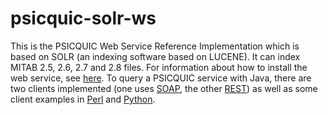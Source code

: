 # psicquic-solr-ws

This is the PSICQUIC Web Service Reference Implementation which is based on SOLR (an indexing software based on LUCENE). It can index MITAB 2.5, 2.6, 2.7 and 2.8 files. For information about how to install the web service, see [here](http://psicquic.github.io/HowToInstallPsicquicSolr.html). To query a PSICQUIC service with Java, there are two clients implemented (one uses [SOAP](https://github.com/PSICQUIC/psicquic-client), the other [REST](https://github.com/PSICQUIC/psicquic-simple-client)) as well as some client examples in [Perl](https://github.com/PSICQUIC/psicquic-solr-ws/tree/master/example/perl) and [Python](https://github.com/PSICQUIC/psicquic-solr-ws/tree/master/example/python).

